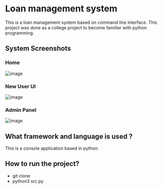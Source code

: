 # Loan management system
This is a loan management system based on command line interface. This project was done as a college project to become familier with python programming.

## System Screenshots
### Home
![image](https://github.com/rachit5t/random-txt-file-generator/assets/117898868/f71036c3-19a2-4f6a-84fd-18643902b78b)
### New User UI 
![image](https://github.com/rachit5t/random-txt-file-generator/assets/117898868/add91c58-2795-454d-b747-ad1953b896e4)
### Admin Panel
![image](https://github.com/rachit5t/random-txt-file-generator/assets/117898868/a5aca79e-1969-4f6c-8165-cc2d047372ce)

## What framework and language is used ?
This is a console application based in python.

## How to run the project?
- git clone <url>
- python3 src.py
